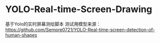 # YOLO-Real-time-Screen-Drawing
基于Yolo的实时屏幕测绘脚本
测试用模型来源：https://github.com/Sempre0721/YOLO-Real-time-screen-detection-of-human-shapes
